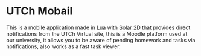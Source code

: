 # UTCh Mobail

This is a mobile application made in [Lua](https://www.lua.org/about.html) with [Solar 2D](https://solar2d.com) that provides direct notifications from the UTCh Virtual site, this is a Moodle platform used at our university, it allows you to be aware of pending homework and tasks via notifications, also works as a fast task viewer.
